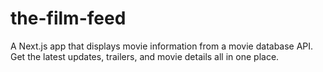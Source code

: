 # the-film-feed
A Next.js app that displays movie information from a movie database API. Get the latest updates, trailers, and movie details all in one place.
